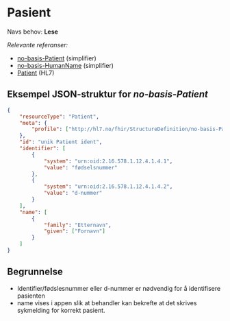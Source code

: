 # Pasient

Navs behov: **Lese**

_Relevante referanser:_

- [no-basis-Patient](https://simplifier.net/HL7Norwayno-basis/NoBasisPatient/) (simplifier)
- [no-basis-HumanName](https://simplifier.net/hl7norwayno-basis/nobasishumanname) (simplifier)
- [Patient](https://hl7.org/fhir/R4/patient.html) (HL7)

## Eksempel JSON-struktur for _no-basis-Patient_

```json
{
    "resourceType": "Patient",
    "meta": {
        "profile": ["http://hl7.no/fhir/StructureDefinition/no-basis-Patient"]
    },
    "id": "unik Patient ident",
    "identifier": [
        {
            "system": "urn:oid:2.16.578.1.12.4.1.4.1",
            "value": "fødselsnummer"
        },
        {
            "system": "urn:oid:2.16.578.1.12.4.1.4.2",
            "value": "d-nummer"
        }
    ],
    "name": [
        {
            "family": "Etternavn",
            "given": ["Fornavn"]
        }
    ]
}
```

## Begrunnelse
- Identifier/fødslesnummer eller d-nummer er nødvendig for å identifisere pasienten
- name vises i appen slik at behandler kan bekrefte at det skrives sykmelding for korrekt pasient.
